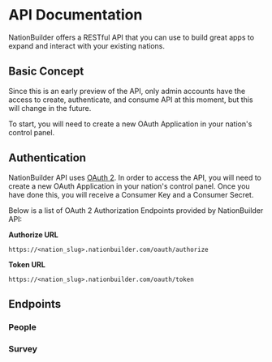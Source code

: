 # API Documentation

NationBuilder offers a RESTful API that you can use to build great apps to
expand and interact with your existing nations.


## Basic Concept

Since this is an early preview of the API, only admin accounts have the
access to create, authenticate, and consume API at this moment, but this will
change in the future.

To start, you will need to create a new OAuth Application in your nation's control panel.


## Authentication

NationBuilder API uses [OAuth 2](http://oauth.net/2/). In order to access the
API, you will need to create a new OAuth Application in your nation's control
panel. Once you have done this, you will receive a Consumer Key and a Consumer Secret.

Below is a list of OAuth 2 Authorization Endpoints provided by NationBuilder API:

**Authorize URL**

```
https://<nation_slug>.nationbuilder.com/oauth/authorize
```

**Token URL**

```
https://<nation_slug>.nationbuilder.com/oauth/token
```


## Endpoints

### People

### Survey